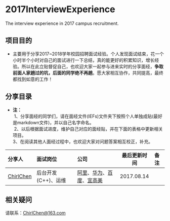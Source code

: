 # 2017InterviewExperience
The interview experience in 2017 campus recruitment.
## 项目目的
- 主要用于分享2017~2018学年校园招聘面试经验。个人发现面试结束，花一个小时半个小时对自己的面试进行一下总结，真的能更好的积累知识，增长经验。所以在此立贴督促自己，也欢迎大家一起参与进来实时的分享面经，**争取前面人家趟过的坑，后面的同学绝不再趟**。愿大家相互协作，共同提高，最终都找到如意的工作！

## 分享目录
- **注：** <br>
  1、分享面经的同学们，请在面经文件(IEFs)文件夹下按照个人单独成贴(最好是markdown文件)，并以自己名字命名。 <br>
  2、以后根据面试进度，维护自己对应的面经贴，并在下面的表格中更新相关项目。<br>
  3、在阅读其他人面经过程中，也欢迎大家对问题答案相互校正，补充。<br>
  
| 分享人 | 面试岗位 | 公司 | 最后更新时间 | 备注 |
| :--- | :---- | :---- | :---: | :----- | 
|[ChirlChen](./IEFs/ChirlChen.md)| 后台开发(C++)、运维| [阿里](./IEFs/ChirlChen.md#mayijinfu)、[华为](./IEFs/ChirlChen.md#huawei)、[百度](./IEFs/ChirlChen.md#baidu_shanghai)、[宜高美](./IEFs/ChirlChen.md#yigaomei) | 2017.08.14| |
 
## 相关疑问
 请联系：ChirlChen@163.com